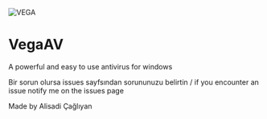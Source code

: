 ![VEGA](https://github.com/user-attachments/assets/e9369e41-5b2f-4cce-b6b5-ea1efaed44c4)
# VegaAV
A powerful and easy to use antivirus for windows 

Bir sorun olursa issues sayfsından sorununuzu belirtin / if you encounter an issue notify me on the issues page

Made by Alisadi Çağlıyan

